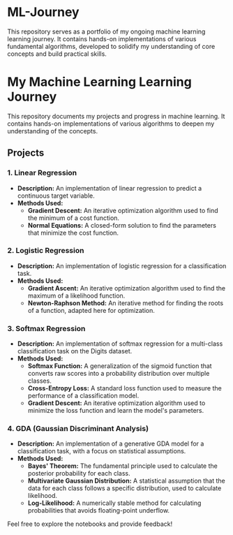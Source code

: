 # ML-Journey

This repository serves as a portfolio of my ongoing machine learning learning journey. It contains hands-on implementations of various fundamental algorithms, developed to solidify my understanding of core concepts and build practical skills.

# My Machine Learning Learning Journey

This repository documents my projects and progress in machine learning. It contains hands-on implementations of various algorithms to deepen my understanding of the concepts.

## Projects

### 1. Linear Regression

* **Description:** An implementation of linear regression to predict a continuous target variable.
* **Methods Used:**
    * **Gradient Descent:** An iterative optimization algorithm used to find the minimum of a cost function.
    * **Normal Equations:** A closed-form solution to find the parameters that minimize the cost function.

### 2. Logistic Regression

* **Description:** An implementation of logistic regression for a classification task.
* **Methods Used:**
    * **Gradient Ascent:** An iterative optimization algorithm used to find the maximum of a likelihood function.
    * **Newton-Raphson Method:** An iterative method for finding the roots of a function, adapted here for optimization.

### 3. Softmax Regression

* **Description:** An implementation of softmax regression for a multi-class classification task on the Digits dataset.
* **Methods Used:**
    * **Softmax Function:** A generalization of the sigmoid function that converts raw scores into a probability distribution over multiple classes.
    * **Cross-Entropy Loss:** A standard loss function used to measure the performance of a classification model.
    * **Gradient Descent:** An iterative optimization algorithm used to minimize the loss function and learn the model's parameters.

### 4. GDA (Gaussian Discriminant Analysis)

* **Description:** An implementation of a generative GDA model for a classification task, with a focus on statistical assumptions.
* **Methods Used:**
    * **Bayes' Theorem:** The fundamental principle used to calculate the posterior probability for each class.
    * **Multivariate Gaussian Distribution:** A statistical assumption that the data for each class follows a specific distribution, used to calculate likelihood.
    * **Log-Likelihood:** A numerically stable method for calculating probabilities that avoids floating-point underflow.

Feel free to explore the notebooks and provide feedback!
